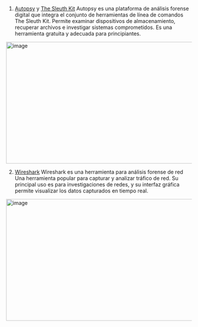 1. [Autopsy](https://www.sleuthkit.org/autopsy/) y [The Sleuth Kit](https://www.sleuthkit.org/sleuthkit/)
Autopsy es una plataforma de análisis forense digital que integra el conjunto de herramientas de línea de comandos The Sleuth Kit. Permite examinar dispositivos de almacenamiento, recuperar archivos e 
investigar sistemas comprometidos. Es una herramienta gratuita y adecuada para principiantes. 
<img width="700" height="330" alt="image" src="https://github.com/user-attachments/assets/f03f7d08-c9af-4fb5-a596-23f19029eeca" />

2. [Wireshark](https://www.wireshark.org/)
Wireshark es una herramienta para análisis forense de red Una herramienta popular para capturar y analizar tráfico de red. Su principal uso es para investigaciones de redes, y su interfaz gráfica permite visualizar los datos capturados en tiempo real.
<img width="700" height="330" alt="image" src="https://github.com/user-attachments/assets/1a855149-6e04-495f-a94a-e1ddb787f129" />




